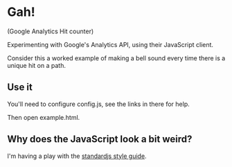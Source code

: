 # Gah!

(Google Analytics Hit counter)

Experimenting with Google's Analytics API, using their JavaScript client.

Consider this a worked example of making a bell sound every time there is a
unique hit on a path.

## Use it

You'll need to configure config.js, see the links in there for help.

Then open example.html.

## Why does the JavaScript look a bit weird?

I'm having a play with the
[standardjs style guide](http://standardjs.com/rules.html).
